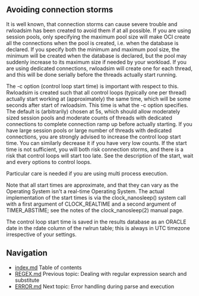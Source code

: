 ## Avoiding connection storms 
It is well known, that connection storms can cause severe trouble and 
rwloadsim has been created to avoid them if at all possible.
If you are using session pools, only specifying the maximum pool size
will make OCI create all the connections when the pool is created, i.e. 
when the database is declared.
If you specify both the minimum and 
maximum pool size, the minimum will be created when the database is 
declared, but the pool may suddenly increase to its maximum size if 
needed by your workload.
If you are using dedicated connections, rwloadsim will create one for 
each thread, and this will be done serially before the threads actually 
start running. 

The -c option (control loop start time) is important with respect to 
this.
Rwloadsim is created such that all control loops (typically one per 
thread) actually start working at (approximately) the same time, which 
will be some seconds after start of rwloadsim.
This time is what the -c option specifies.
The default is (arbitrarily) chosen at 5s, which should allow 
moderately sized session pools and moderate counts of threads with 
dedicated connections to complete connection ramp up before actually 
starting.
If you have large session pools or large number of threads with 
dedicated connections, you are strongly advised to increase the control 
loop start time.
You can similarly decrease it if you have very low counts.
If the start time is not sufficient, you will both risk connection 
storms, and there is a risk that control loops will start too late.
See the description of the start, wait and every options to control 
loops. 

Particular care is needed if you are using multi process execution.

Note that all start times are approximate, and that they can vary as 
the Operating System isn't a real-time Operating System.
The actual implementation of the start times is via the 
clock_nanosleep() system call with a first argument of CLOCK_REALTIME 
and a second argument of TIMER_ABSTIME; see the notes of the 
clock_nanosleep(2) manual page. 

The control loop start time is saved in the results database as an 
ORACLE date in the rdate column of the rwlrun table; this is 
always in UTC timezone irrespective of your settings.

## Navigation
* [index.md](index.md) Table of contents
* [REGEX.md](REGEX.md) Previous topic: Dealing with regular expression search and substitute
* [ERROR.md](ERROR.md) Next topic: Error handling during parse and execution
